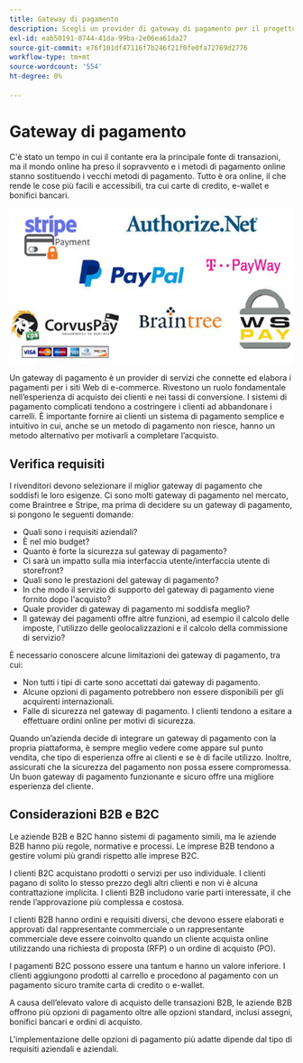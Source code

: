 ```yaml
---
title: Gateway di pagamento
description: Scegli un provider di gateway di pagamento per il progetto di e-commerce in base alle esigenze della tua azienda.
exl-id: eab50191-0744-41da-99ba-2e06ea61da27
source-git-commit: e76f101df47116f7b246f21f0fe0fa72769d2776
workflow-type: tm+mt
source-wordcount: '554'
ht-degree: 0%

---
```


# Gateway di pagamento

C&#39;è stato un tempo in cui il contante era la principale fonte di transazioni, ma il mondo online ha preso il sopravvento e i metodi di pagamento online stanno sostituendo i vecchi metodi di pagamento. Tutto è ora online, il che rende le cose più facili e accessibili, tra cui carte di credito, e-wallet e bonifici bancari.

![Logo provider gateway di pagamenti](../../assets/playbooks/payment-gateways.png)

Un gateway di pagamento è un provider di servizi che connette ed elabora i pagamenti per i siti Web di e-commerce. Rivestono un ruolo fondamentale nell’esperienza di acquisto dei clienti e nei tassi di conversione. I sistemi di pagamento complicati tendono a costringere i clienti ad abbandonare i carrelli. È importante fornire ai clienti un sistema di pagamento semplice e intuitivo in cui, anche se un metodo di pagamento non riesce, hanno un metodo alternativo per motivarli a completare l’acquisto.

## Verifica requisiti

I rivenditori devono selezionare il miglior gateway di pagamento che soddisfi le loro esigenze. Ci sono molti gateway di pagamento nel mercato, come Braintree e Stripe, ma prima di decidere su un gateway di pagamento, si pongono le seguenti domande:

- Quali sono i requisiti aziendali?
- È nel mio budget?
- Quanto è forte la sicurezza sul gateway di pagamento?
- Ci sarà un impatto sulla mia interfaccia utente/interfaccia utente di storefront?
- Quali sono le prestazioni del gateway di pagamento?
- In che modo il servizio di supporto del gateway di pagamento viene fornito dopo l&#39;acquisto?
- Quale provider di gateway di pagamento mi soddisfa meglio?
- Il gateway dei pagamenti offre altre funzioni, ad esempio il calcolo delle imposte, l&#39;utilizzo delle geolocalizzazioni e il calcolo della commissione di servizio?

È necessario conoscere alcune limitazioni dei gateway di pagamento, tra cui:

- Non tutti i tipi di carte sono accettati dai gateway di pagamento.
- Alcune opzioni di pagamento potrebbero non essere disponibili per gli acquirenti internazionali.
- Falle di sicurezza nel gateway di pagamento. I clienti tendono a esitare a effettuare ordini online per motivi di sicurezza.

Quando un’azienda decide di integrare un gateway di pagamento con la propria piattaforma, è sempre meglio vedere come appare sul punto vendita, che tipo di esperienza offre ai clienti e se è di facile utilizzo. Inoltre, assicurati che la sicurezza del pagamento non possa essere compromessa. Un buon gateway di pagamento funzionante e sicuro offre una migliore esperienza del cliente.

## Considerazioni B2B e B2C

Le aziende B2B e B2C hanno sistemi di pagamento simili, ma le aziende B2B hanno più regole, normative e processi. Le imprese B2B tendono a gestire volumi più grandi rispetto alle imprese B2C.

I clienti B2C acquistano prodotti o servizi per uso individuale. I clienti pagano di solito lo stesso prezzo degli altri clienti e non vi è alcuna contrattazione implicita. I clienti B2B includono varie parti interessate, il che rende l’approvazione più complessa e costosa.

I clienti B2B hanno ordini e requisiti diversi, che devono essere elaborati e approvati dal rappresentante commerciale o un rappresentante commerciale deve essere coinvolto quando un cliente acquista online utilizzando una richiesta di proposta (RFP) o un ordine di acquisto (PO).

I pagamenti B2C possono essere una tantum e hanno un valore inferiore. I clienti aggiungono prodotti al carrello e procedono al pagamento con un pagamento sicuro tramite carta di credito o e-wallet.

A causa dell’elevato valore di acquisto delle transazioni B2B, le aziende B2B offrono più opzioni di pagamento oltre alle opzioni standard, inclusi assegni, bonifici bancari e ordini di acquisto.

L&#39;implementazione delle opzioni di pagamento più adatte dipende dal tipo di requisiti aziendali e aziendali.
